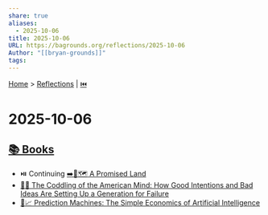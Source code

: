 ```yaml
---
share: true
aliases:
  - 2025-10-06
title: 2025-10-06
URL: https://bagrounds.org/reflections/2025-10-06
Author: "[[bryan-grounds]]"
tags:
---
```

[Home](../index.md) > [Reflections](./index.md) | [⏮️](./2025-10-05.md)  
# 2025-10-06  
## [📚 Books](../books/index.md)  
- ⏯️ Continuing [➡️🌟🗺️ A Promised Land](../books/a-promised-land.md)  
- [🤕👶 The Coddling of the American Mind: How Good Intentions and Bad Ideas Are Setting Up a Generation for Failure](../books/the-coddling-of-the-american-mind-how-good-intentions-and-bad-ideas-are-setting-up-a-generation-for-failure.md)  
- [🤖📈 Prediction Machines: The Simple Economics of Artificial Intelligence](../books/prediction-machines-the-simple-economics-of-artificial-intelligence.md)